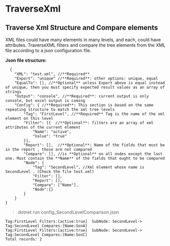 # TraverseXml
## Traverse Xml Structure and Compare elements  
  
XML files could have many elements in many levels, and each, could have attributes. TraverseXML filters and compare the tree elements from the XML file according to a json configuration file.  

**Json file structure:**
  
```
  {
    "XML": "test.xml", //**Required**
    "Export": "unique" //**Required**: other options: unique, equal 
    "EqualTo": [], //**Optional** unless Export above is equal instead of unique, then you must specify expected result values as an array of strings
    "Output": "console", //**Required**: current output is only console, but excel output is coming 
    "Config": { //**Required**: This section is based on the same repeating structure to match the xml tree levels
        "Tag": "FirstLevel", //**Required** Tag is the name of the xml element on this level
        "Filter": [{  //**Optional**: filters are an array of xml attributes of the current element
            "Name": "active",
            "Value": "true"
        }],
        "Report": [],  //**Optional**: Name of the fields that must be in the report , those are not compared
        "Compare": [], //is **Optional** on all nodes except the last one. Must contain the **Name** of the fields that ought to be compared
        "Node": {
            "Tag": "SecondLevel", //Xml element whose name is SecondLevel . (Check the file test.xml)
            "Filter": [],
            "Report": [],
            "Compare": ["Name"],
            "Node":{}
        }
    }
}
```
>  dotnet run config_SecondLevelComparison.json

```
Tag:FirstLevel Filters:[active:true]  SubNode: SecondLevel-> Tag:SecondLevel Compares:[Name:SonA]
Tag:FirstLevel Filters:[active:true]  SubNode: SecondLevel-> Tag:SecondLevel Compares:[Name:SonC]
Total records: 2
```
